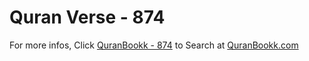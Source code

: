 # Quran Verse - 874 

For more infos, Click [QuranBookk - 874](https://www.quranbookk.com/quran/search?q=874) to Search at [QuranBookk.com](http://quranbookk.com/)